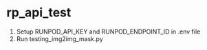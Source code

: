 # rp_api_test

1. Setup RUNPOD_API_KEY and RUNPOD_ENDPOINT_ID in .env file
2. Run testing_img2img_mask.py
